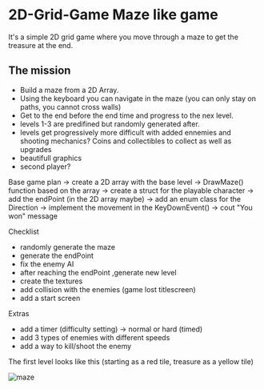 # 2D-Grid-Game Maze like game
It's a simple 2D grid game where you move through a maze to get the treasure at the end.

## The mission

- Build a maze from a 2D Array.
- Using the keyboard you can navigate in the maze (you can only stay on paths, you cannot cross walls)
- Get to the end before the end time and progress to the nex level.
- levels 1-3 are predifined but randomly generated after.
- levels get progressively more difficult with added ennemies and shooting mechanics? Coins and collectibles to collect as well as upgrades
- beautifull graphics
- second player?

Base game plan
  -> create a 2D array with the base level
  -> DrawMaze() function based on the array
  -> create a struct for the playable character 
  -> add the endPoint (in the 2D array maybe)
  -> add an enum class for the Direction
  -> implement the movement in the KeyDownEvent()
  -> cout "You won" message

Checklist
 - randomly generate the maze
 - generate the endPoint 
 - fix the enemy AI 
 - after reaching the endPoint ,generate new level
 - create the textures
 - add collision with the enemies (game lost titlescreen)
 - add a start screen

Extras
 - add a timer (difficulty setting) -> normal or hard (timed)
 - add 3 types of enemies with different speeds
 - add a way to kill/shoot the enemy 


The first level looks like this (starting as a red tile, treasure as a yellow tile)

![maze](assets/img/map.png)
